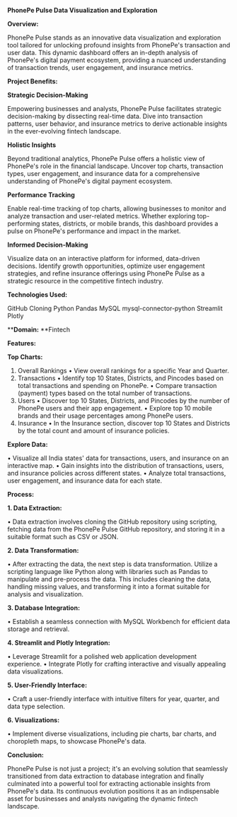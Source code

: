 **PhonePe Pulse Data Visualization and Exploration**

**Overview:**

PhonePe Pulse stands as an innovative data visualization and exploration tool tailored for unlocking profound insights from PhonePe's transaction and user data. This dynamic dashboard offers an in-depth analysis of PhonePe's digital payment ecosystem, providing a nuanced understanding of transaction trends, user engagement, and insurance metrics.

**Project Benefits:**

**Strategic Decision-Making**

Empowering businesses and analysts, PhonePe Pulse facilitates strategic decision-making by dissecting real-time data. Dive into transaction patterns, user behavior, and insurance metrics to derive actionable insights in the ever-evolving fintech landscape.

**Holistic Insights**

Beyond traditional analytics, PhonePe Pulse offers a holistic view of PhonePe's role in the financial landscape. Uncover top charts, transaction types, user engagement, and insurance data for a comprehensive understanding of PhonePe's digital payment ecosystem.

**Performance Tracking**

Enable real-time tracking of top charts, allowing businesses to monitor and analyze transaction and user-related metrics. Whether exploring top-performing states, districts, or mobile brands, this dashboard provides a pulse on PhonePe's performance and impact in the market.

**Informed Decision-Making**

Visualize data on an interactive platform for informed, data-driven decisions. Identify growth opportunities, optimize user engagement strategies, and refine insurance offerings using PhonePe Pulse as a strategic resource in the competitive fintech industry.

**Technologies Used:**

GitHub Cloning
Python
Pandas
MySQL
mysql-connector-python
Streamlit
Plotly

****Domain:** **Fintech

**Features:**

**Top Charts:**

1.	Overall Rankings
•	View overall rankings for a specific Year and Quarter.
2.	Transactions
•	Identify top 10 States, Districts, and Pincodes based on total transactions and spending on PhonePe.
•	Compare transaction (payment) types based on the total number of transactions.
3.	Users
•	Discover top 10 States, Districts, and Pincodes by the number of PhonePe users and their app engagement.
•	Explore top 10 mobile brands and their usage percentages among PhonePe users.
4.	Insurance
•	In the Insurance section, discover top 10 States and Districts by the total count and amount of insurance policies.

**Explore Data:**

•	Visualize all India states' data for transactions, users, and insurance on an interactive map.
•	Gain insights into the distribution of transactions, users, and insurance policies across different states.
•	Analyze total transactions, user engagement, and insurance data for each state.

**Process:**

**1.	Data Extraction:**

•	Data extraction involves cloning the GitHub repository using scripting, fetching data from the PhonePe Pulse GitHub repository, and storing it in a suitable format such as CSV or JSON.

**2.	Data Transformation:**

•	After extracting the data, the next step is data transformation. Utilize a scripting language like Python along with libraries such as Pandas to manipulate and pre-process the data. This includes cleaning the data, handling missing values, and transforming it into a format suitable for analysis and visualization.

**3.	Database Integration:**

•	Establish a seamless connection with MySQL Workbench for efficient data storage and retrieval.

**4.	Streamlit and Plotly Integration:**

•	Leverage Streamlit for a polished web application development experience.
•	Integrate Plotly for crafting interactive and visually appealing data visualizations.

**5.	User-Friendly Interface:**

•	Craft a user-friendly interface with intuitive filters for year, quarter, and data type selection.

**6.	Visualizations:**

•	Implement diverse visualizations, including pie charts, bar charts, and choropleth maps, to showcase PhonePe's data.

**Conclusion:**

PhonePe Pulse is not just a project; it's an evolving solution that seamlessly transitioned from data extraction to database integration and finally culminated into a powerful tool for extracting actionable insights from PhonePe's data. Its continuous evolution positions it as an indispensable asset for businesses and analysts navigating the dynamic fintech landscape.

